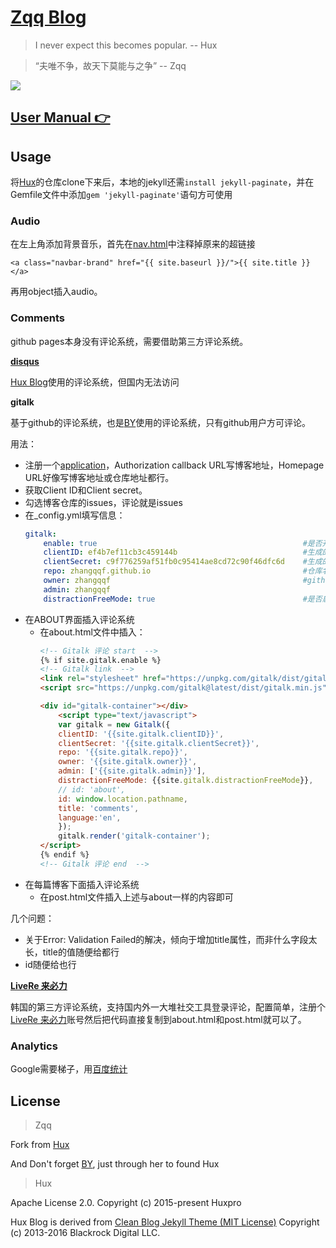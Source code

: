 [Zqq Blog](https://zhnagqqf.me)
================================

> I never expect this becomes popular. -- Hux

> “夫唯不争，故天下莫能与之争” -- Zqq

![](http://huangxuan.me/img/blog-desktop.jpg)


[User Manual 👉](_doc/Manual.md)
--------------------------------------------------

## Usage
将[Hux](https://github.com/Huxpro/huxpro.github.io)的仓库clone下来后，本地的jekyll还需`install jekyll-paginate`，并在Gemfile文件中添加`gem 'jekyll-paginate'`语句方可使用

### Audio
在左上角添加背景音乐，首先在[nav.html](_includes/nav.html)中注释掉原来的超链接
```
<a class="navbar-brand" href="{{ site.baseurl }}/">{{ site.title }}</a>
```
再用object插入audio。

### Comments
github pages本身没有评论系统，需要借助第三方评论系统。

**[disqus](https://disqus.com/)**

[Hux Blog](http://huangxuan.me)使用的评论系统，但国内无法访问

**gitalk**

基于github的评论系统，也是[BY](https://qiubaiying.github.io/)使用的评论系统，只有github用户方可评论。

用法：

- 注册一个[application](https://github.com/settings/applications/new)，Authorization callback URL写博客地址，Homepage URL好像写博客地址或仓库地址都行。
- 获取Client ID和Client secret。
- 勾选博客仓库的issues，评论就是issues
- 在_config.yml填写信息：
    ```yml
    gitalk:
        enable: true                                              #是否开启Gitalk评论
        clientID: ef4b7ef11cb3c459144b                            #生成的clientID
        clientSecret: c9f776259af51fb0c95414ae8cd72c90f46dfc6d    #生成的clientSecret
        repo: zhangqqf.github.io                                  #仓库名称
        owner: zhangqqf                                           #github用户名
        admin: zhangqqf
        distractionFreeMode: true                                 #是否启用类似FB的阴影遮罩
    ```
- 在ABOUT界面插入评论系统
    - 在about.html文件中插入：
        ```html
        <!-- Gitalk 评论 start  -->
        {% if site.gitalk.enable %}
        <!-- Gitalk link  -->
        <link rel="stylesheet" href="https://unpkg.com/gitalk/dist/gitalk.css">
        <script src="https://unpkg.com/gitalk@latest/dist/gitalk.min.js"></script>

        <div id="gitalk-container"></div>
            <script type="text/javascript">
            var gitalk = new Gitalk({
            clientID: '{{site.gitalk.clientID}}',
            clientSecret: '{{site.gitalk.clientSecret}}',
            repo: '{{site.gitalk.repo}}',
            owner: '{{site.gitalk.owner}}',
            admin: ['{{site.gitalk.admin}}'],
            distractionFreeMode: {{site.gitalk.distractionFreeMode}},
            // id: 'about',
            id: window.location.pathname,
            title: 'comments',
            language:'en',
            });
            gitalk.render('gitalk-container');
        </script>
        {% endif %}
        <!-- Gitalk 评论 end  -->
        ```
- 在每篇博客下面插入评论系统
    - 在post.html文件插入上述与about一样的内容即可

几个问题：

- 关于Error: Validation Failed的解决，倾向于增加title属性，而非什么字段太长，title的值随便给都行
- id随便给也行

**[LiveRe 来必力](https://www.livere.com/)**

韩国的第三方评论系统，支持国内外一大堆社交工具登录评论，配置简单，注册个[LiveRe 来必力](https://www.livere.com/)账号然后把代码直接复制到about.html和post.html就可以了。



### Analytics
Google需要梯子，用[百度统计](https://tongji.baidu.com/web/welcome/login)


License
-------

>Zqq

Fork from [Hux](https://github.com/Huxpro/huxpro.github.io)

And Don't forget [BY](https://github.com/qiubaiying/qiubaiying.github.io), just through her to found Hux


>Hux

Apache License 2.0.
Copyright (c) 2015-present Huxpro

Hux Blog is derived from [Clean Blog Jekyll Theme (MIT License)](https://github.com/BlackrockDigital/startbootstrap-clean-blog-jekyll/)
Copyright (c) 2013-2016 Blackrock Digital LLC.
